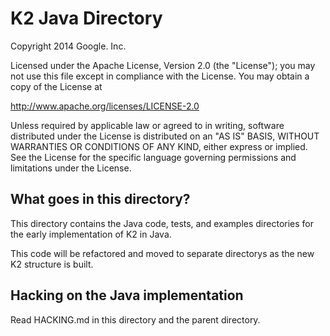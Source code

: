 # K2 Java Directory

Copyright 2014 Google. Inc.

Licensed under the Apache License, Version 2.0 (the "License");
you may not use this file except in compliance with the License.
You may obtain a copy of the License at

   http://www.apache.org/licenses/LICENSE-2.0

Unless required by applicable law or agreed to in writing, software
distributed under the License is distributed on an "AS IS" BASIS,
WITHOUT WARRANTIES OR CONDITIONS OF ANY KIND, either express or implied.
See the License for the specific language governing permissions and
limitations under the License.

## What goes in this directory?

This directory contains the Java code, tests, and examples directories for the early implementation
of K2 in Java.

This code will be refactored and moved to separate directorys as the new K2 structure is built.

## Hacking on the Java implementation

Read HACKING.md in this directory and the parent directory.


